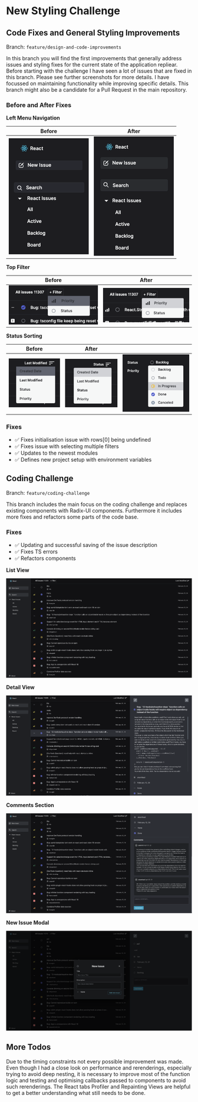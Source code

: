 # New Styling Challenge

## Code Fixes and General Styling Improvements

Branch: `feature/design-and-code-improvements`

In this branch you will find the first improvements that generally address issues and styling fixes for the current state of the application repliear. Before starting with the challenge I have seen a lot of issues that are fixed in this branch. Please see further screenshots for more details. I have focussed on maintaining functionality while improving specific details. This branch might also be a candidate for a Pull Request in the main repository.

### Before and After Fixes

**Left Menu Navigation**

| Before                               | After                       |
| ------------------------------------ | --------------------------- |
| ![Navigation](assets/navigation.png) | ![Navigation](assets/1.png) |

**Top Filter**

| Before                       | After                   |
| ---------------------------- | ----------------------- |
| ![Filter](assets/filter.png) | ![Filter](assets/2.png) |

**Status Sorting**

| Before                     | After                   |                        |
| -------------------------- | ----------------------- | ---------------------- |
| ![Status](assets/sort.png) | ![Status](assets/3.png) | ![Popup](assets/4.png) |

### Fixes

- ✅ Fixes initialisation issue with rows[0] being undefined
- ✅ Fixes issue with selecting multiple filters
- ✅ Updates to the newest modules
- ✅ Defines new project setup with environment variables

## Coding Challenge

Branch: `feature/coding-challenge`

This branch includes the main focus on the coding challenge and replaces existing components with Radix-UI components. Furthermore it includes more fixes and refactors some parts of the code base.

### Fixes

- ✅ Updating and successful saving of the issue description
- ✅ Fixes TS errors
- ✅ Refactors components

**List View**

![List View](assets/list.png)

**Detail View**

![Detail View](assets/detail.png)

**Comments Section**

![Comments Section](assets/comments.png)

**New Issue Modal**

![New Issue Modal](assets/new.png)

## More Todos

Due to the timing constraints not every possible improvement was made. Even though I had a close look on performance and rerenderings, especially trying to avoid deep nesting, it is necessary to improve most of the function logic and testing and optimising callbacks passed to components to avoid such rerenderings. The React tabs Profiler and Repainting Views are helpful to get a better understanding what still needs to be done.
